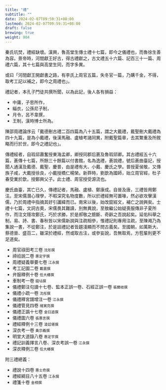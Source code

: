 ```yaml
---
title: "禮"
subtitle: ""
date: 2024-02-07T09:59:31+08:00
lastmod: 2024-02-07T09:59:31+08:00
draft: false
brewing: true
weight: 904
---
```



秦氏坑焚，禮經缺壞。漢興，魯高堂生傳士禮十七篇，即今之儀禮也，而魯徐生善為容。景帝時，河間獻王好古，得古禮獻之，古文禮五十六篇、記百三十一篇、周禮六篇，其十七篇與高堂生同，而字多異。

或曰「河間獻王開獻書之路，有李氏上周官五篇，失冬官一篇，乃購千金，不得，取考工記以補之，即今之周禮也」。

禮記者，本孔子門徒共撰所聞，以為此記，後人各有損益：

- 中庸，子思所作，
- 緇衣，公孫尼子制，
- 月令，呂不韋撰，
- 王制，漢時博士所為。

陳邵周禮論序云「戴德刪古禮二百四篇為八十五篇，謂之大戴禮，戴聖刪大戴禮為四十九篇，是為小戴禮，後漢馬融、盧植考諸同異，附戴聖篇章，去其繁重及所敘略而行於世，即今之禮記也」。

傳禮經者，自瑕邱蕭奮授東海孟卿，卿授同郡后蒼及魯瑕邱卿。其古禮經五十六篇，蒼傳十七篇，所餘三十餘篇以付書館，名為逸禮，蒼說禮，號后蒼曲臺記，授聞人通漢及戴德、戴聖、慶普，由是禮有大、小戴、慶氏之學。普授夏侯敬，又傳族子咸，大戴授徐良，小戴授橋仁楊榮。新莽時，劉歆為國師，始立周官經，杜子春受業於歆，授鄭興父子。此士禮、周官授受源流也。

慶氏曲臺，其亡已久，傳禮記者，馬融、盧植、鄭康成。自晉及唐，三禮皆用鄭注。至宋儒潛心理學，不暇深究名物度數，所以於禮經無可置喙，然必欲攻擊漢儒，乃於周禮中指摘其好引讖緯而已。南宋以後，始改竄經文，補亡之說興矣。士禮十七篇，文詞古奧，宋儒畏其難讀，別無異說，至敖繼公始疑喪服傳非子夏所作，而注文隱攻鄭氏，巧於求勝，於是郝敬之臆斷、奇齡之吾說起矣。延佑科舉之制，易、詩、書、春秋皆以宋儒新說與注疏相參，惟禮記則專用注疏，至陳澔乃為集說一書，不從鄭注，於是談禮記者皆趨淺顯而不問古義矣。至國朝，如萬斯大、蔡德晉、盛百二，雖深於禮經，然或取古注，或參妄說，吾無取焉，方苞輩則更不足道矣。

- 周官祿田考三卷 <small>沈彤撰</small>
- 禘祫說二卷 <small>惠定宇撰</small>
- 周禮疑義舉要七卷 <small>江永撰</small>
- 考工記圖二卷 <small>戴震撰</small>
- 弁服釋例十卷 <small>任大椿撰</small>
- 車制考一卷 <small>錢坫撰</small>
- 儀禮鄭注句讀十七卷、監本正誤一卷、石經正誤一卷 <small>張爾岐撰</small>
- 儀禮小疏一卷 <small>沈彤撰</small>
- 儀禮釋宮譜增注一卷 <small>江永撰</small>
- 儀禮管見四卷 <small>禇寅亮撰</small>
- 儀禮正譌十七卷 <small>金曰追撰</small>
- 儀禮圖六卷 <small>張惠言撰</small>
- 禮經釋例十三卷 <small>淩廷堪撰</small>
- 深衣考一卷 <small>黃宗羲撰</small>
- 明堂大道錄八卷 <small>惠定宇撰</small>
- 禮記訓義擇言八卷、深衣考誤一卷 <small>江永撰</small>
- 深衣釋例三卷 <small>任大椿撰</small>

附三禮總義：

- 禮說十四卷 <small>惠士奇撰</small>
- 禮經綱目八十五卷 <small>江永撰</small>
- 禮箋十卷 <small>金榜撰</small>
